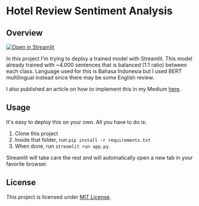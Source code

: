 # Hotel Review Sentiment Analysis

## Overview

[![Open in Streamlit](https://static.streamlit.io/badges/streamlit_badge_black_white.svg)](https://share.streamlit.io/wildangunawan/hotel-review/app.py)

In this project I'm trying to deploy a trained model with Streamlit. This model already trained with ~4.000 sentences that is balanced (1:1 ratio) between each class. Language used for this is Bahasa Indonesia but I used BERT multilingual instead since there may be some English review.

I also published an article on how to implement this in my Medium [here](https://wildangunawan.medium.com).

## Usage

It's easy to deploy this on your own. All you have to do is:
1. Clone this project
2. Inside that folder, run `pip install -r requirements.txt`
3. When done, run `streamlit run app.py`.

Streamlit will take care the rest and will automatically open a new tab in your favorite browser.

## License

This project is licensed under [MIT License](LICENSE).
